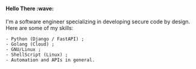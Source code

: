 <h4 align="left">Hello There :wave:	</h4>
<p align="left">
  
I'm a software engineer specializing in developing secure code by design. Here are some of my skills:
  
    - Python (Django / FastAPI) ;
    - Golang (Cloud) ;
    - GNU/Linux ; 
    - ShellScript (Linux) ; 
    - Automation and APIs in general. 
</p> 

